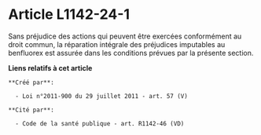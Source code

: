 # Article L1142-24-1

Sans préjudice des actions qui peuvent être exercées conformément au droit commun, la réparation intégrale des préjudices
imputables au benfluorex est assurée dans les conditions prévues par la présente section.

**Liens relatifs à cet article**

	**Créé par**:

	  - Loi n°2011-900 du 29 juillet 2011 - art. 57 (V)

	**Cité par**:

	  - Code de la santé publique - art. R1142-46 (VD)
